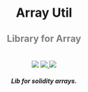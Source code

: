 <div align="center">
  <h1 > Array Util </h1>
  <h3 style="font-size:2.2vw;color:grey">
  Library for Array
  </h3>
  
  <br/>
  <a href="https://github.com/foundry-rs/foundry"><img src="https://img.shields.io/static/v1?label=foundry-rs&message=foundry&color=blue&logo=github"/></a>
  <a href=https://github.com/grappafinance/core/actions/workflows/CI.yml""><img src="https://github.com/grappafinance/core/actions/workflows/CI.yml/badge.svg?branch=master"> </a>

  <a href="https://codecov.io/gh/grappafinance/array-lib" >
<img src="https://codecov.io/gh/grappafinance/array-lib/branch/master/graph/badge.svg?token=6CCM1VFLV9"/>
</a>
  <h5 align="center"> Lib for solidity arrays.</h5>
  
</div>
